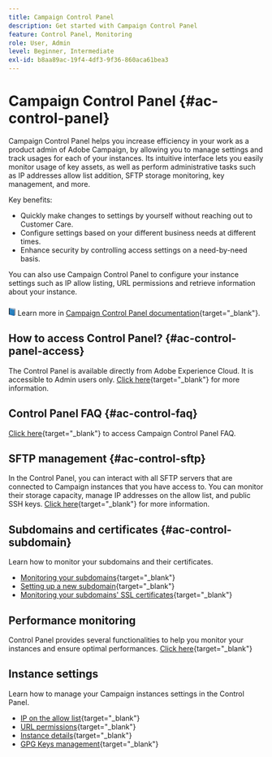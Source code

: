 ```yaml
---
title: Campaign Control Panel
description: Get started with Campaign Control Panel
feature: Control Panel, Monitoring
role: User, Admin
level: Beginner, Intermediate
exl-id: b8aa89ac-19f4-4df3-9f36-860aca61bea3
---
```

# Campaign Control Panel {#ac-control-panel}

Campaign Control Panel helps you increase efficiency in your work as a product admin of Adobe Campaign, by allowing you to manage settings and track usages for each of your instances. Its intuitive interface lets you easily monitor usage of key assets, as well as perform administrative tasks such as IP addresses allow list addition, SFTP storage monitoring, key management, and more.

Key benefits:

* Quickly make changes to settings by yourself without reaching out to Customer Care.
* Configure settings based on your different business needs at different times.
* Enhance security by controlling access settings on a need-by-need basis.

You can also use Campaign Control Panel to configure your instance settings such as IP allow listing, URL permissions and retrieve information about your instance.

![](../assets/do-not-localize/book.png) Learn more in [Campaign Control Panel documentation](https://experienceleague.adobe.com/docs/control-panel/using/control-panel-home.html){target="_blank"}.

## How to access Control Panel? {#ac-control-panel-access}

The Control Panel is available directly from Adobe Experience Cloud. It is accessible to Admin users only. [Click here](https://experienceleague.adobe.com/docs/control-panel/using/discover-control-panel/accessing-control-panel.html){target="_blank"} for more information.

## Control Panel FAQ {#ac-control-faq}

[Click here](https://experienceleague.adobe.com/docs/control-panel/using/faq.html#control-panel){target="_blank"} to access Campaign Control Panel FAQ.

## SFTP management {#ac-control-sftp}

In the Control Panel, you can interact with all SFTP servers that are connected to Campaign instances that you have access to. You can monitor their storage capacity, manage IP addresses on the allow list, and public SSH keys. [Click here](https://experienceleague.adobe.com/docs/control-panel/using/sftp-management/about-sftp-management.html#sftp-management){target="_blank"} for more information.

## Subdomains and certificates {#ac-control-subdomain}

Learn how to monitor your subdomains and their certificates.

* [Monitoring your subdomains](https://experienceleague.adobe.com/docs/control-panel/using/subdomains-and-certificates/monitoring-subdomains.html){target="_blank"}
* [Setting up a new subdomain](https://experienceleague.adobe.com/docs/control-panel/using/subdomains-and-certificates/setting-up-new-subdomain.html){target="_blank"}
* [Monitoring your subdomains' SSL certificates](https://experienceleague.adobe.com/docs/control-panel/using/subdomains-and-certificates/monitoring-ssl-certificates.html){target="_blank"}

## Performance monitoring

Control Panel provides several functionalities to help you monitor your instances and ensure optimal performances. [Click here](https://experienceleague.adobe.com/docs/control-panel/using/performance-monitoring/about-performance-monitoring.html){target="_blank"}


## Instance settings

Learn how to manage your Campaign instances settings in the Control Panel.
* [IP on the allow list](https://experienceleague.adobe.com/docs/control-panel/using/instances-settings/ip-allow-listing-instance-access.html){target="_blank"}
* [URL permissions](https://experienceleague.adobe.com/docs/control-panel/using/instances-settings/url-permissions.html){target="_blank"}
* [Instance details](https://experienceleague.adobe.com/docs/control-panel/using/instances-settings/instance-details.html){target="_blank"}
* [GPG Keys management](https://experienceleague.adobe.com/docs/control-panel/using/instances-settings/gpg-keys-management.html){target="_blank"}
